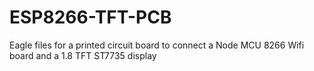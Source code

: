 # ESP8266-TFT-PCB
Eagle files for a printed circuit board to connect a Node MCU 8266 Wifi board and a 1.8 TFT ST7735 display
